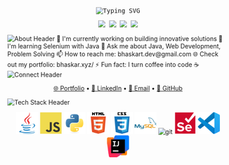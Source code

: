 
<div align="center" style="font-family: 'Fira Code', monospace;"> <img src="https://readme-typing-svg.herokuapp.com?font=Fira+Code&size=48&duration=2800&pause=2000&color=000000&center=true&vCenter=true&width=1100&lines=%24+whoami;%3E+Bhaskar;%24+cat+role.txt;%3E+CS+Engineer+%C3%97+Problem+Solver+%C3%97+Builder;%24+echo+%22Welcome+to+my+GitHub%22" alt="Typing SVG" /> <p align="center"> <img src="https://img.shields.io/badge/$ Focus-Innovation-000000?style=flat-square&labelColor=ffffff" /> <img src="https://img.shields.io/badge/$ Code-Java-000000?style=flat-square&labelColor=ffffff" /> <img src="https://img.shields.io/badge/$ Status-Building-000000?style=flat-square&labelColor=ffffff" /> <img src="https://img.shields.io/badge/$ Learning-Selenium-000000?style=flat-square&labelColor=ffffff" /> </p> </div>
<img src="https://readme-typing-svg.herokuapp.com?font=Fira+Code&size=24&duration=2000&pause=1000&color=000000&vCenter=true&width=300&lines=%24+cat+about.txt" alt="About Header" />
🔭 I'm currently working on building innovative solutions
🌱 I'm learning Selenium with Java
💬 Ask me about Java, Web Development, Problem Solving
📫 How to reach me: bhaskart.dev@gmail.com
🌐 Check out my portfolio: bhaskar.xyz/
⚡ Fun fact: I turn coffee into code ☕
<img src="https://readme-typing-svg.herokuapp.com?font=Fira+Code&size=22&duration=2000&pause=1000&color=000000&vCenter=true&width=400&lines=%24+ls+connections%2F" alt="Connect Header" /> <p align="center"> <a href="https://bhaskar.xyz/" target="_blank">🌐 Portfolio</a> • <a href="https://www.linkedin.com/in/bhaskart2004" target="_blank">💼 LinkedIn</a> • <a href="mailto:bhaskart.dev@gmail.com">📧 Email</a> • <a href="https://github.com/bhaskar2004" target="_blank">🐙 GitHub</a> </p>
<img src="https://readme-typing-svg.herokuapp.com?font=Fira+Code&size=22&duration=2000&pause=1000&color=000000&vCenter=true&width=500&lines=%24+cat+tech-stack.json" alt="Tech Stack Header" /> <p align="center"> <img src="https://raw.githubusercontent.com/devicons/devicon/master/icons/java/java-original.svg" alt="java" width="50" height="50"/> <img src="https://raw.githubusercontent.com/devicons/devicon/master/icons/javascript/javascript-original.svg" alt="javascript" width="50" height="50"/> <img src="https://raw.githubusercontent.com/devicons/devicon/master/icons/python/python-original.svg" alt="python" width="50" height="50"/> <img src="https://raw.githubusercontent.com/devicons/devicon/master/icons/html5/html5-original-wordmark.svg" alt="html5" width="50" height="50"/> <img src="https://raw.githubusercontent.com/devicons/devicon/master/icons/css3/css3-original-wordmark.svg" alt="css3" width="50" height="50"/> <img src="https://raw.githubusercontent.com/devicons/devicon/master/icons/mysql/mysql-original-wordmark.svg" alt="mysql" width="50" height="50"/> <img src="https://www.vectorlogo.zone/logos/git-scm/git-scm-icon.svg" alt="git" width="50" height="50"/> <img src="https://raw.githubusercontent.com/devicons/devicon/master/icons/selenium/selenium-original.svg" alt="selenium" width="50" height="50"/> <img src="https://raw.githubusercontent.com/devicons/devicon/master/icons/vscode/vscode-original.svg" alt="vscode" width="50" height="50"/> <img src="https://raw.githubusercontent.com/devicons/devicon/master/icons/intellij/intellij-original.svg" alt="intellij" width="50" height="50"/> </p>
